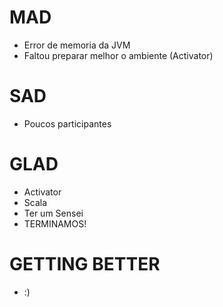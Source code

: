 # MAD

* Error de memoria da JVM
* Faltou preparar melhor o ambiente (Activator)

# SAD

* Poucos participantes

# GLAD

* Activator
* Scala
* Ter um Sensei
* TERMINAMOS!

# GETTING BETTER

* :)